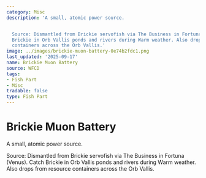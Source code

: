```yaml
---
category: Misc
description: 'A small, atomic power source.


  Source: Dismantled from Brickie servofish via The Business in Fortuna (Venus). Catch
  Brickie in Orb Vallis ponds and rivers during Warm weather. Also drops from resource
  containers across the Orb Vallis.'
image: ../images/brickie-muon-battery-0e74b2fdc1.png
last_updated: '2025-09-17'
name: Brickie Muon Battery
source: WFCD
tags:
- Fish Part
- Misc
tradable: false
type: Fish Part
---
```


# Brickie Muon Battery

A small, atomic power source.

Source: Dismantled from Brickie servofish via The Business in Fortuna (Venus). Catch Brickie in Orb Vallis ponds and rivers during Warm weather. Also drops from resource containers across the Orb Vallis.

